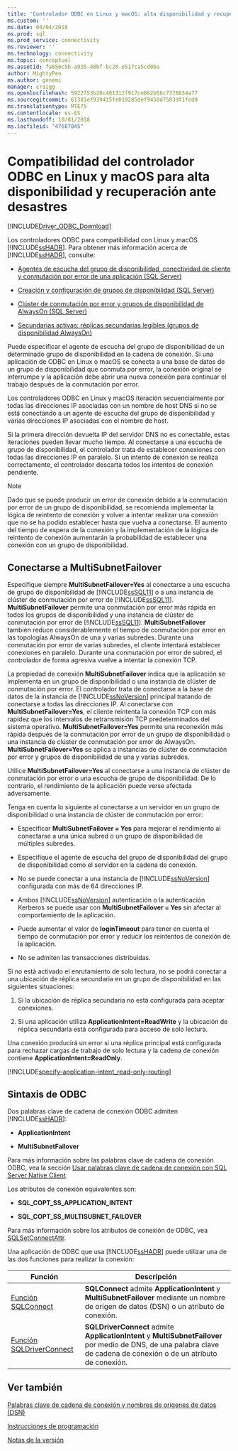 ```yaml
---
title: 'Controlador ODBC en Linux y macOS: alta disponibilidad y recuperación ante desastres | Microsoft Docs'
ms.custom: ''
ms.date: 04/04/2018
ms.prod: sql
ms.prod_service: connectivity
ms.reviewer: ''
ms.technology: connectivity
ms.topic: conceptual
ms.assetid: fa656c5b-a935-40bf-bc20-e517ca5cd0ba
author: MightyPen
ms.author: genemi
manager: craigg
ms.openlocfilehash: 5922753b28c401312f917ce662b56c7378634a77
ms.sourcegitcommit: 61381ef939415fe019285def9450d7583df1fed0
ms.translationtype: MTE75
ms.contentlocale: es-ES
ms.lasthandoff: 10/01/2018
ms.locfileid: "47687045"
---
```

# <a name="odbc-driver-on-linux-and-macos-support-for-high-availability-and-disaster-recovery"></a>Compatibilidad del controlador ODBC en Linux y macOS para alta disponibilidad y recuperación ante desastres
[!INCLUDE[Driver_ODBC_Download](../../../includes/driver_odbc_download.md)]

Los controladores ODBC para compatibilidad con Linux y macOS [!INCLUDE[ssHADR](../../../includes/sshadr_md.md)]. Para obtener más información acerca de [!INCLUDE[ssHADR](../../../includes/sshadr_md.md)], consulte:  
  
-   [Agentes de escucha del grupo de disponibilidad, conectividad de cliente y conmutación por error de una aplicación (SQL Server)](http://msdn.microsoft.com/library/hh213417.aspx)  
  
-   [Creación y configuración de grupos de disponibilidad (SQL Server)](http://msdn.microsoft.com/library/ff878265.aspx)  
  
-   [Clúster de conmutación por error y grupos de disponibilidad de AlwaysOn (SQL Server)](http://msdn.microsoft.com/library/ff929171.aspx)  
  
-   [Secundarias activas: réplicas secundarias legibles (grupos de disponibilidad AlwaysOn)](http://msdn.microsoft.com/library/ff878253.aspx)  
  
Puede especificar el agente de escucha del grupo de disponibilidad de un determinado grupo de disponibilidad en la cadena de conexión. Si una aplicación de ODBC en Linux o macOS se conecta a una base de datos de un grupo de disponibilidad que conmuta por error, la conexión original se interrumpe y la aplicación debe abrir una nueva conexión para continuar el trabajo después de la conmutación por error.

Los controladores ODBC en Linux y macOS iteración secuencialmente por todas las direcciones IP asociadas con un nombre de host DNS si no se está conectando a un agente de escucha del grupo de disponibilidad y varias direcciones IP asociadas con el nombre de host.

Si la primera dirección devuelta IP del servidor DNS no es conectable, estas iteraciones pueden llevar mucho tiempo. Al conectarse a una escucha de grupo de disponibilidad, el controlador trata de establecer conexiones con todas las direcciones IP en paralelo. Si un intento de conexión se realiza correctamente, el controlador descarta todos los intentos de conexión pendiente.

> [!NOTE]  
> Dado que se puede producir un error de conexión debido a la conmutación por error de un grupo de disponibilidad, se recomienda implementar la lógica de reintento de conexión y volver a intentar realizar una conexión que no se ha podido establecer hasta que vuelva a conectarse. El aumento del tiempo de espera de la conexión y la implementación de la lógica de reintento de conexión aumentarán la probabilidad de establecer una conexión con un grupo de disponibilidad.

## <a name="connecting-with-multisubnetfailover"></a>Conectarse a MultiSubnetFailover

Especifique siempre **MultiSubnetFailover=Yes** al conectarse a una escucha de grupo de disponibilidad de [!INCLUDE[ssSQL11](../../../includes/sssql11-md.md)] o a una instancia de clúster de conmutación por error de [!INCLUDE[ssSQL11](../../../includes/sssql11-md.md)]. **MultiSubnetFailover** permite una conmutación por error más rápida en todos los grupos de disponibilidad y una instancia de clúster de conmutación por error de [!INCLUDE[ssSQL11](../../../includes/sssql11-md.md)]. **MultiSubnetFailover** también reduce considerablemente el tiempo de conmutación por error en las topologías AlwaysOn de una y varias subredes. Durante una conmutación por error de varias subredes, el cliente intentará establecer conexiones en paralelo. Durante una conmutación por error de subred, el controlador de forma agresiva vuelve a intentar la conexión TCP.

La propiedad de conexión **MultiSubnetFailover** indica que la aplicación se implementa en un grupo de disponibilidad o una instancia de clúster de conmutación por error. El controlador trata de conectarse a la base de datos de la instancia de [!INCLUDE[ssNoVersion](../../../includes/ssnoversion-md.md)] principal tratando de conectarse a todas las direcciones IP. Al conectarse con **MultiSubnetFailover=Yes**, el cliente reintenta la conexión TCP con más rapidez que los intervalos de retransmisión TCP predeterminados del sistema operativo. **MultiSubnetFailover=Yes** permite una reconexión más rápida después de la conmutación por error de un grupo de disponibilidad o una instancia de clúster de conmutación por error de AlwaysOn. **MultiSubnetFailover=Yes** se aplica a instancias de clúster de conmutación por error y grupos de disponibilidad de una y varias subredes.  

Utilice **MultiSubnetFailover=Yes** al conectarse a una instancia de clúster de conmutación por error o una escucha de grupo de disponibilidad. De lo contrario, el rendimiento de la aplicación puede verse afectada adversamente.

Tenga en cuenta lo siguiente al conectarse a un servidor en un grupo de disponibilidad o una instancia de clúster de conmutación por error:
  
-   Especificar **MultiSubnetFailover = Yes** para mejorar el rendimiento al conectarse a una única subred o un grupo de disponibilidad de múltiples subredes.

-   Especifique el agente de escucha del grupo de disponibilidad del grupo de disponibilidad como el servidor en la cadena de conexión.
  
-   No se puede conectar a una instancia de [!INCLUDE[ssNoVersion](../../../includes/ssnoversion-md.md)] configurada con más de 64 direcciones IP.

-   Ambos [!INCLUDE[ssNoVersion](../../../includes/ssnoversion-md.md)] autenticación o la autenticación Kerberos se puede usar con **MultiSubnetFailover = Yes** sin afectar al comportamiento de la aplicación.

-   Puede aumentar el valor de **loginTimeout** para tener en cuenta el tiempo de conmutación por error y reducir los reintentos de conexión de la aplicación.

-   No se admiten las transacciones distribuidas.  
  
Si no está activado el enrutamiento de solo lectura, no se podrá conectar a una ubicación de réplica secundaria en un grupo de disponibilidad en las siguientes situaciones:  
  
1.  Si la ubicación de réplica secundaria no está configurada para aceptar conexiones.  
  
2.  Si una aplicación utiliza **ApplicationIntent=ReadWrite** y la ubicación de réplica secundaria está configurada para acceso de solo lectura.  
  
Una conexión producirá un error si una réplica principal está configurada para rechazar cargas de trabajo de solo lectura y la cadena de conexión contiene **ApplicationIntent=ReadOnly**.  


[!INCLUDE[specify-application-intent_read-only-routing](~/includes/paragraph-content/specify-application-intent-read-only-routing.md)]


## <a name="odbc-syntax"></a>Sintaxis de ODBC

Dos palabras clave de cadena de conexión ODBC admiten [!INCLUDE[ssHADR](../../../includes/sshadr_md.md)]:  
  
-   **ApplicationIntent**  
  
-   **MultiSubnetFailover**  
  
Para más información sobre las palabras clave de cadena de conexión ODBC, vea la sección [Usar palabras clave de cadena de conexión con SQL Server Native Client](../../../relational-databases/native-client/applications/using-connection-string-keywords-with-sql-server-native-client.md).  
  
Los atributos de conexión equivalentes son:
  
-   **SQL_COPT_SS_APPLICATION_INTENT**  
  
-   **SQL_COPT_SS_MULTISUBNET_FAILOVER**  
  
Para más información sobre los atributos de conexión de ODBC, vea [SQLSetConnectAttr](../../../relational-databases/native-client-odbc-api/sqlsetconnectattr.md).  
  
Una aplicación de ODBC que usa [!INCLUDE[ssHADR](../../../includes/sshadr_md.md)] puede utilizar una de las dos funciones para realizar la conexión:  
  
|Función|Descripción|  
|------------|---------------|  
|[Función SQLConnect](../../../odbc/reference/syntax/sqlconnect-function.md)|**SQLConnect** admite **ApplicationIntent** y **MultiSubnetFailover** mediante un nombre de origen de datos (DSN) o un atributo de conexión.|  
|[Función SQLDriverConnect](../../../odbc/reference/syntax/sqldriverconnect-function.md)|**SQLDriverConnect** admite **ApplicationIntent** y **MultiSubnetFailover** por medio de DNS, de una palabra clave de cadena de conexión o de un atributo de conexión.|
  
## <a name="see-also"></a>Ver también  

[Palabras clave de cadena de conexión y nombres de orígenes de datos (DSN)](../../../connect/odbc/linux-mac/connection-string-keywords-and-data-source-names-dsns.md)

[Instrucciones de programación](../../../connect/odbc/linux-mac/programming-guidelines.md)

[Notas de la versión](../../../connect/odbc/linux-mac/release-notes.md)  
